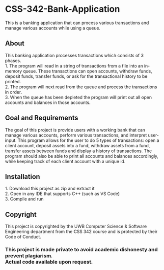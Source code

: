 # CSS-342-Bank-Application
This is a banking application that can process various transactions and manage various accounts while using a queue.

<h2>About</h2>
This banking application processes transactions which consists of 3 phases. <br />
1. The program will read in a string of transactions from a file into an in-memory queue. These transactions can open accounts, withdraw funds, deposit funds, transfer funds, or ask for the transactional history to be printed. <br />
2. The program will next read from the queue and process the transactions in order. <br />
3. When the queue has been depleted the program will print out all open accounts and balances in those accounts.

<h2>Goal and Requirements</h2>
The goal of this project is provide users with a working bank that can manage various accounts, perform various transactions, and interpret user-input. This program allows for the user to do 5 types of transactions: open a client account, deposit assets into a fund, withdraw assets from a fund, transfer assets between funds and display a history of transactions. The program should also be able to print all accounts and balances accordingly, while keeping track of each client account with a unique id.

<h2>Installation</h2>
1. Download this project as zip and extract it <br />
2. Open in any IDE that supports C++ (such as VS Code) <br />
3. Compile and run

<h2>Copyright</h2>
This project is copyrighted by the UWB Computer Science & Software Engineering department from the CSS 342 course and is protected by their Code of Conduct.
<br />


<h3>This project is made private to avoid academic dishonesty and prevent plagiarism. <br /> Actual code available upon request. </h3>
